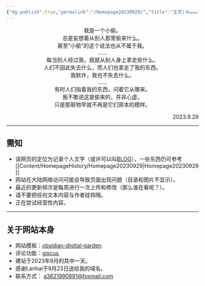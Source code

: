 ```yaml
---
{"dg-publish":true,"permalink":"/Homepage20230929/","title":"主页|𝒰𝓇𝒶𝓃𝓈","tags":["homepage","gardenEntry","gardenEntry","gardenEntry","gardenEntry","gardenEntry","gardenEntry","gardenEntry","gardenEntry","gardenEntry","gardenEntry","gardenEntry","gardenEntry","gardenEntry","gardenEntry","gardenEntry","gardenEntry","gardenEntry","gardenEntry","gardenEntry","gardenEntry","gardenEntry","gardenEntry","gardenEntry"],"dgShowLocalGraph":true,"created":"","updated":""}
---
```


<center>我是一个小偷。</center>
<center>总是妄想着从别人那里偷来什么。</center>
<center>甚至“小偷”的这个说法也从不属于我。</center>
<center>……</center>
<center>每当别人经过我，我就从别人身上拿走些什么。</center>
<center>人们不因此失去什么，而人们也拿走了我的东西。</center>
<center>我默许，我也不失去什么。</center>
<center>……</center>
<center>有时人们指着我的东西，问着它从哪来。</center>
<center>我不敢说这是偷来的，并非心虚。</center>
<center>只是那赃物早就不再是它们原本的模样。</center>
<p align="right">2023.9.29</p>

---
## 需知
- 该网页的定位为记录个人文字（或许可以叫[BLOG](https://zh.wikipedia.org/wiki/%E7%B6%B2%E8%AA%8C)），一些东西仍可参考[[Content/HomepageHistory/Homepage20230929\|Homepage20230929]]
- 网站在大陆网络访问可能会导致页面出现问题（目录和图片不显示）。
- 最近的更新频次是每周进行一次上传和修改（那么谁在看呢？）。
- 请不要把任何文本内容与作者挂钩哦。
- 正在尝试经营性内容。

---
## 关于网站本身
- 网站模板：[obsidian-digital-garden](https://github.com/oleeskild/obsidian-digital-garden).
- 评论功能：[giscus](https://github.com/giscus/giscus).
- 建站于2023年9月的其中一天。
- 感谢Lanhai于9月23日送给我的域名。
- 联系方式： a3621990891@foxmail.com